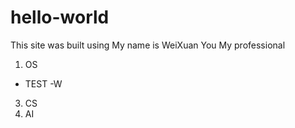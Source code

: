 # hello-world

This site was built using 
My name is WeiXuan You
My professional
1. OS
  - TEST
    -W 
3. CS
4. AI
